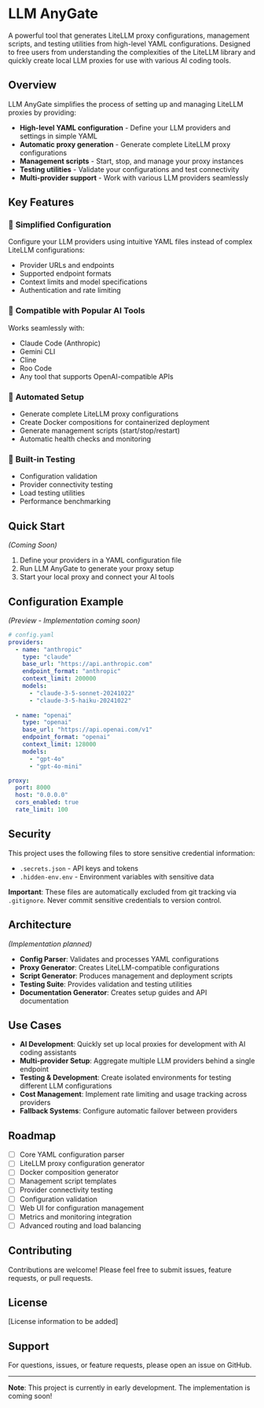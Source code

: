 # LLM AnyGate

A powerful tool that generates LiteLLM proxy configurations, management scripts, and testing utilities from high-level YAML configurations. Designed to free users from understanding the complexities of the LiteLLM library and quickly create local LLM proxies for use with various AI coding tools.

## Overview

LLM AnyGate simplifies the process of setting up and managing LiteLLM proxies by providing:

- **High-level YAML configuration** - Define your LLM providers and settings in simple YAML
- **Automatic proxy generation** - Generate complete LiteLLM proxy configurations
- **Management scripts** - Start, stop, and manage your proxy instances
- **Testing utilities** - Validate your configurations and test connectivity
- **Multi-provider support** - Work with various LLM providers seamlessly

## Key Features

### 🎯 **Simplified Configuration**
Configure your LLM providers using intuitive YAML files instead of complex LiteLLM configurations:
- Provider URLs and endpoints
- Supported endpoint formats
- Context limits and model specifications
- Authentication and rate limiting

### 🚀 **Compatible with Popular AI Tools**
Works seamlessly with:
- Claude Code (Anthropic)
- Gemini CLI
- Cline
- Roo Code
- Any tool that supports OpenAI-compatible APIs

### 🔧 **Automated Setup**
- Generate complete LiteLLM proxy configurations
- Create Docker compositions for containerized deployment
- Generate management scripts (start/stop/restart)
- Automatic health checks and monitoring

### 🧪 **Built-in Testing**
- Configuration validation
- Provider connectivity testing
- Load testing utilities
- Performance benchmarking

## Quick Start

*(Coming Soon)*

1. Define your providers in a YAML configuration file
2. Run LLM AnyGate to generate your proxy setup
3. Start your local proxy and connect your AI tools

## Configuration Example

*(Preview - Implementation coming soon)*

```yaml
# config.yaml
providers:
  - name: "anthropic"
    type: "claude"
    base_url: "https://api.anthropic.com"
    endpoint_format: "anthropic"
    context_limit: 200000
    models:
      - "claude-3-5-sonnet-20241022"
      - "claude-3-5-haiku-20241022"
    
  - name: "openai"
    type: "openai"
    base_url: "https://api.openai.com/v1"
    endpoint_format: "openai"
    context_limit: 128000
    models:
      - "gpt-4o"
      - "gpt-4o-mini"

proxy:
  port: 8000
  host: "0.0.0.0"
  cors_enabled: true
  rate_limit: 100
```

## Security

This project uses the following files to store sensitive credential information:
- `.secrets.json` - API keys and tokens
- `.hidden-env.env` - Environment variables with sensitive data

**Important**: These files are automatically excluded from git tracking via `.gitignore`. Never commit sensitive credentials to version control.

## Architecture

*(Implementation planned)*

- **Config Parser**: Validates and processes YAML configurations
- **Proxy Generator**: Creates LiteLLM-compatible configurations
- **Script Generator**: Produces management and deployment scripts
- **Testing Suite**: Provides validation and testing utilities
- **Documentation Generator**: Creates setup guides and API documentation

## Use Cases

- **AI Development**: Quickly set up local proxies for development with AI coding assistants
- **Multi-provider Setup**: Aggregate multiple LLM providers behind a single endpoint
- **Testing & Development**: Create isolated environments for testing different LLM configurations
- **Cost Management**: Implement rate limiting and usage tracking across providers
- **Fallback Systems**: Configure automatic failover between providers

## Roadmap

- [ ] Core YAML configuration parser
- [ ] LiteLLM proxy configuration generator
- [ ] Docker composition generator
- [ ] Management script templates
- [ ] Provider connectivity testing
- [ ] Configuration validation
- [ ] Web UI for configuration management
- [ ] Metrics and monitoring integration
- [ ] Advanced routing and load balancing

## Contributing

Contributions are welcome! Please feel free to submit issues, feature requests, or pull requests.

## License

[License information to be added]

## Support

For questions, issues, or feature requests, please open an issue on GitHub.

---

**Note**: This project is currently in early development. The implementation is coming soon!
